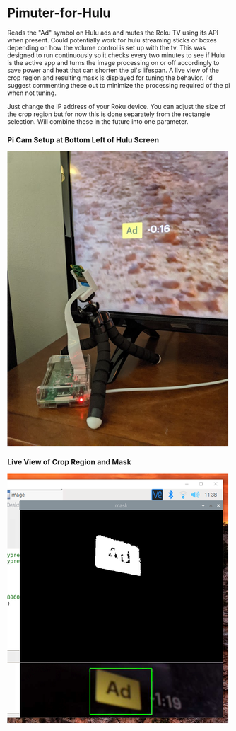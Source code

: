 # Pimuter-for-Hulu
Reads the "Ad" symbol on Hulu ads and mutes the Roku TV using its API when present.
Could potentially work for hulu streaming sticks or boxes depending on how the volume control is set up with the tv.
This was designed to run continuously so it checks every two minutes to see if Hulu is the active app and turns the image processing on or off accordingly to save power and heat that can shorten the pi's lifespan. A live view of the crop region and resulting mask is displayed for tuning the behavior. I'd suggest commenting these out to minimize the processing required of the pi when not tuning.

Just change the IP address of your Roku device. You can adjust the size of the crop region but for now this is done separately from the rectangle selection. Will combine these in the future into one parameter.

### Pi Cam Setup at Bottom Left of Hulu Screen
<img src="pi_setup.jpg" alt="Pi Cam Setup at Bottom Left of Hulu Screen" width="500">

### Live View of Crop Region and Mask
<img src="live_view.png" alt="Live View of Crop Region and Mask" width="500">
